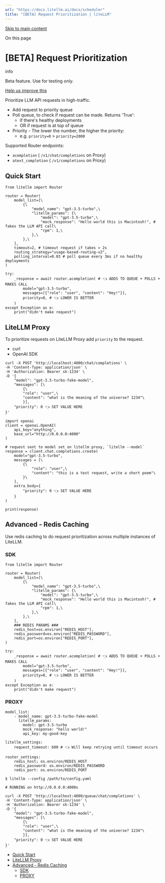 ```yaml
---
url: "https://docs.litellm.ai/docs/scheduler"
title: "[BETA] Request Prioritization | liteLLM"
---
```


[Skip to main content](https://docs.litellm.ai/docs/scheduler#__docusaurus_skipToContent_fallback)

On this page

# \[BETA\] Request Prioritization

info

Beta feature. Use for testing only.

[Help us improve this](https://github.com/BerriAI/litellm/issues)

Prioritize LLM API requests in high-traffic.

- Add request to priority queue
- Poll queue, to check if request can be made. Returns 'True':
  - if there's healthy deployments
  - OR if request is at top of queue
- Priority - The lower the number, the higher the priority:
  - e.g. `priority=0` \> `priority=2000`

Supported Router endpoints:

- `acompletion` ( `/v1/chat/completions` on Proxy)
- `atext_completion` ( `/v1/completions` on Proxy)

## Quick Start [​](https://docs.litellm.ai/docs/scheduler\#quick-start "Direct link to Quick Start")

```codeBlockLines_e6Vv
from litellm import Router

router = Router(
    model_list=[\
        {\
            "model_name": "gpt-3.5-turbo",\
            "litellm_params": {\
                "model": "gpt-3.5-turbo",\
                "mock_response": "Hello world this is Macintosh!", # fakes the LLM API call\
                "rpm": 1,\
            },\
        },\
    ],
    timeout=2, # timeout request if takes > 2s
    routing_strategy="usage-based-routing-v2",
    polling_interval=0.03 # poll queue every 3ms if no healthy deployments
)

try:
    _response = await router.acompletion( # 👈 ADDS TO QUEUE + POLLS + MAKES CALL
        model="gpt-3.5-turbo",
        messages=[{"role": "user", "content": "Hey!"}],
        priority=0, # 👈 LOWER IS BETTER
    )
except Exception as e:
    print("didn't make request")

```

## LiteLLM Proxy [​](https://docs.litellm.ai/docs/scheduler\#litellm-proxy "Direct link to LiteLLM Proxy")

To prioritize requests on LiteLLM Proxy add `priority` to the request.

- curl
- OpenAI SDK

```codeBlockLines_e6Vv
curl -X POST 'http://localhost:4000/chat/completions' \
-H 'Content-Type: application/json' \
-H 'Authorization: Bearer sk-1234' \
-D '{
    "model": "gpt-3.5-turbo-fake-model",
    "messages": [\
        {\
        "role": "user",\
        "content": "what is the meaning of the universe? 1234"\
        }],
    "priority": 0 👈 SET VALUE HERE
}'

```

```codeBlockLines_e6Vv
import openai
client = openai.OpenAI(
    api_key="anything",
    base_url="http://0.0.0.0:4000"
)

# request sent to model set on litellm proxy, `litellm --model`
response = client.chat.completions.create(
    model="gpt-3.5-turbo",
    messages = [\
        {\
            "role": "user",\
            "content": "this is a test request, write a short poem"\
        }\
    ],
    extra_body={
        "priority": 0 👈 SET VALUE HERE
    }
)

print(response)

```

## Advanced - Redis Caching [​](https://docs.litellm.ai/docs/scheduler\#advanced---redis-caching "Direct link to Advanced - Redis Caching")

Use redis caching to do request prioritization across multiple instances of LiteLLM.

### SDK [​](https://docs.litellm.ai/docs/scheduler\#sdk "Direct link to SDK")

```codeBlockLines_e6Vv
from litellm import Router

router = Router(
    model_list=[\
        {\
            "model_name": "gpt-3.5-turbo",\
            "litellm_params": {\
                "model": "gpt-3.5-turbo",\
                "mock_response": "Hello world this is Macintosh!", # fakes the LLM API call\
                "rpm": 1,\
            },\
        },\
    ],
    ### REDIS PARAMS ###
    redis_host=os.environ["REDIS_HOST"],
    redis_password=os.environ["REDIS_PASSWORD"],
    redis_port=os.environ["REDIS_PORT"],
)

try:
    _response = await router.acompletion( # 👈 ADDS TO QUEUE + POLLS + MAKES CALL
        model="gpt-3.5-turbo",
        messages=[{"role": "user", "content": "Hey!"}],
        priority=0, # 👈 LOWER IS BETTER
    )
except Exception as e:
    print("didn't make request")

```

### PROXY [​](https://docs.litellm.ai/docs/scheduler\#proxy "Direct link to PROXY")

```codeBlockLines_e6Vv
model_list:
    - model_name: gpt-3.5-turbo-fake-model
      litellm_params:
        model: gpt-3.5-turbo
        mock_response: "hello world!"
        api_key: my-good-key

litellm_settings:
    request_timeout: 600 # 👈 Will keep retrying until timeout occurs

router_settings:
    redis_host; os.environ/REDIS_HOST
    redis_password: os.environ/REDIS_PASSWORD
    redis_port: os.environ/REDIS_PORT

```

```codeBlockLines_e6Vv
$ litellm --config /path/to/config.yaml

# RUNNING on http://0.0.0.0:4000s

```

```codeBlockLines_e6Vv
curl -X POST 'http://localhost:4000/queue/chat/completions' \
-H 'Content-Type: application/json' \
-H 'Authorization: Bearer sk-1234' \
-D '{
    "model": "gpt-3.5-turbo-fake-model",
    "messages": [\
        {\
        "role": "user",\
        "content": "what is the meaning of the universe? 1234"\
        }],
    "priority": 0 👈 SET VALUE HERE
}'

```

- [Quick Start](https://docs.litellm.ai/docs/scheduler#quick-start)
- [LiteLLM Proxy](https://docs.litellm.ai/docs/scheduler#litellm-proxy)
- [Advanced - Redis Caching](https://docs.litellm.ai/docs/scheduler#advanced---redis-caching)
  - [SDK](https://docs.litellm.ai/docs/scheduler#sdk)
  - [PROXY](https://docs.litellm.ai/docs/scheduler#proxy)